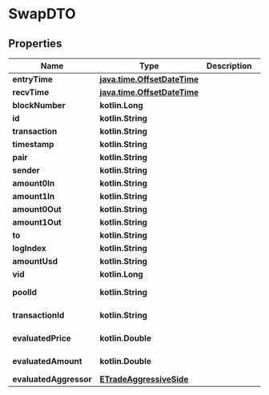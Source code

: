 
# SwapDTO

## Properties
Name | Type | Description | Notes
------------ | ------------- | ------------- | -------------
**entryTime** | [**java.time.OffsetDateTime**](java.time.OffsetDateTime.md) |  |  [optional]
**recvTime** | [**java.time.OffsetDateTime**](java.time.OffsetDateTime.md) |  |  [optional]
**blockNumber** | **kotlin.Long** |  |  [optional]
**id** | **kotlin.String** |  |  [optional]
**transaction** | **kotlin.String** |  |  [optional]
**timestamp** | **kotlin.String** |  |  [optional]
**pair** | **kotlin.String** |  |  [optional]
**sender** | **kotlin.String** |  |  [optional]
**amount0In** | **kotlin.String** |  |  [optional]
**amount1In** | **kotlin.String** |  |  [optional]
**amount0Out** | **kotlin.String** |  |  [optional]
**amount1Out** | **kotlin.String** |  |  [optional]
**to** | **kotlin.String** |  |  [optional]
**logIndex** | **kotlin.String** |  |  [optional]
**amountUsd** | **kotlin.String** |  |  [optional]
**vid** | **kotlin.Long** |  |  [optional]
**poolId** | **kotlin.String** |  |  [optional] [readonly]
**transactionId** | **kotlin.String** |  |  [optional] [readonly]
**evaluatedPrice** | **kotlin.Double** |  |  [optional] [readonly]
**evaluatedAmount** | **kotlin.Double** |  |  [optional] [readonly]
**evaluatedAggressor** | [**ETradeAggressiveSide**](ETradeAggressiveSide.md) |  |  [optional]



